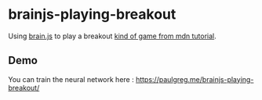 # brainjs-playing-breakout

Using [brain.js](https://github.com/BrainJS/brain.js) to play a breakout [kind of game from mdn tutorial](https://developer.mozilla.org/fr/docs/Games/Workflows/2D_Breakout_game_pure_JavaScript).

## Demo

You can train the neural network here : https://paulgreg.me/brainjs-playing-breakout/
